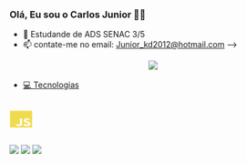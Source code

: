 ### Olá, Eu sou o Carlos Junior 🐱‍🏍

 
- 🌱 Estudande de ADS SENAC 3/5 
- 📫 contate-me no email: Junior_kd2012@hotmail.com
-->


<div align="center">
  <a href="https://github.com/Carlos-Jr1">
  <img height="180em" src="https://github-readme-stats.vercel.app/api?username=Carlos-Jr1&show_icons=true&theme=blue&include_all_commits=true&count_private=true"/>
  </div>
  
  - 💻 Tecnologias   
  
  <div style="display: inline_block"><br>
  <img align="center" alt="Rafa-Js" height="30" width="40" src="https://raw.githubusercontent.com/devicons/devicon/master/icons/javascript/javascript-plain.svg">
 
     
  ##
 
<div> 

  <a href="https://instagram.com/jrcarlosoficial" target="_blank"><img src="https://img.shields.io/badge/-Instagram-%23E4405F?style=for-the-badge&logo=instagram&logoColor=white" target="_blank"></a>
  <a href = "mailto:junior_kd2012mail.com"><img src="https://img.shields.io/badge/-Gmail-%23333?style=for-the-badge&logo=gmail&logoColor=white" target="_blank"></a>
  <a href="https://www.linkedin.com/in/carlos-junior-68584422b/" target="_blank"><img src="https://img.shields.io/badge/-LinkedIn-%230077B5?style=for-the-badge&logo=linkedin&logoColor=white" target="_blank"></a> 
 
 
</div>
